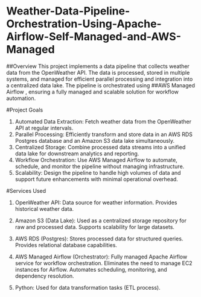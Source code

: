 # Weather-Data-Pipeline-Orchestration-Using-Apache-Airflow-Self-Managed-and-AWS-Managed

##Overview
This project implements a data pipeline that collects weather data from the OpenWeather API. The data is processed, stored in multiple systems, and managed for efficient parallel processing and integration into a centralized data lake. The pipeline is orchestrated using 
##AWS Managed Airflow
, ensuring a fully managed and scalable solution for workflow automation.

#Project Goals
1) Automated Data Extraction: Fetch weather data from the OpenWeather API at regular intervals.
2) Parallel Processing: Efficiently transform and store data in an AWS RDS Postgres database and an Amazon S3 data lake simultaneously.
3) Centralized Storage: Combine processed data streams into a unified data lake for downstream analytics and reporting.
4) Workflow Orchestration: Use AWS Managed Airflow to automate, schedule, and monitor the pipeline without managing infrastructure.
5) Scalability: Design the pipeline to handle high volumes of data and support future enhancements with minimal operational overhead.


#Services Used
1) OpenWeather API:
	Data source for weather information.
	Provides historical weather data.
	
2) Amazon S3 (Data Lake):
	Used as a centralized storage repository for raw and processed data.
	Supports scalability for large datasets.
	
3) AWS RDS (Postgres):
	Stores processed data for structured queries.
	Provides relational database capabilities.
	
4) AWS Managed Airflow (Orchestrator):
	Fully managed Apache Airflow service for workflow orchestration.
	Eliminates the need to manage EC2 instances for Airflow.
	Automates scheduling, monitoring, and dependency resolution.
	
5) Python:
	Used for data transformation tasks (ETL process).